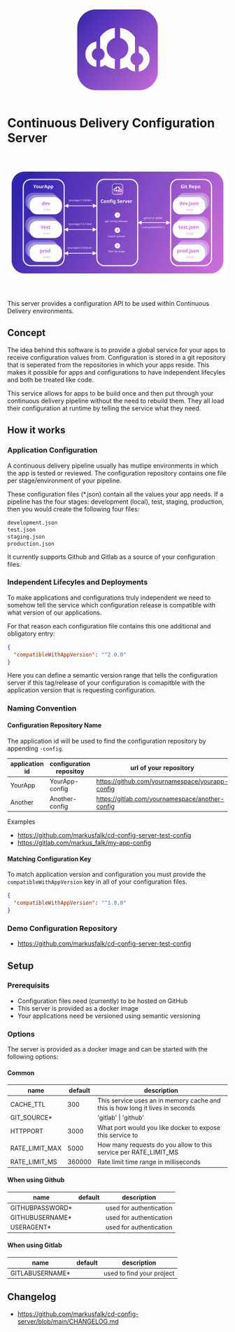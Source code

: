 <img src="https://raw.githubusercontent.com/markusfalk/cd-config-server/main/src/assets/img/cd-config-server-logo.svg?token=AAKKHMDUWRBBM3YPS5BDWMK744S2A" alt="" width="200" height="200" style="display: block; margin: 50px auto;"/>

# Continuous Delivery Configuration Server

<img src="https://raw.githubusercontent.com/markusfalk/cd-config-server/main/src/assets/img/cd-config-server-flow.svg?token=AAKKHMCE3F5XGN6QGWJCSVK75TS52" alt="" style="display: block; margin: 50px auto;"/>

This server provides a configuration API to be used within Continuous Delivery environments.

## Concept

The idea behind this software is to provide a global service for your apps to receive configuration values from. Configuration is stored in a git repository that is seperated from the repositories in which your apps reside. This makes it possible for apps and configurations to have independent lifecyles and both be treated like code.

This service allows for apps to be build once and then put through your continuous delivery pipeline without the need to rebuild them. They all load their configuration at runtime by telling the service what they need.

## How it works

### Application Configuration

A continuous delivery pipeline usually has mutlipe environments in which the app is tested or reviewed.
The configuration repository contains one file per stage/environment of your pipeline.

These configuration files (\*.json) contain all the values your app needs.
If a pipeline has the four stages: development (local), test, staging, production, then you would create the following four files:

```
development.json
test.json
staging.json
production.json
```

It currently supports Github and Gitlab as a source of your configuration files.

### Independent Lifecyles and Deployments

To make applications and configurations truly independent we need to somehow tell the service which configuration release is compatible with what version of our applications.

For that reason each configuration file contains this one additional and obligatory entry:

```json
{
  "compatibleWithAppVersion": "^2.0.0"
}
```

Here you can define a semantic version range that tells the configuration server if this tag/release of your configuration is comapitble with the application version that is requesting configuration.

### Naming Convention

#### Configuration Repository Name

The application id will be used to find the configuration repository by appending `-config`.

| application id | configuration repositoy | url of your repository                          |
| -------------- | ----------------------- | ----------------------------------------------- |
| YourApp        | YourApp-config          | https://github.com/yournamespace/yourapp-config |
| Another        | Another-config          | https://gitlab.com/yournamespace/another-config |

Examples

- https://github.com/markusfalk/cd-config-server-test-config
- https://gitlab.com/markus_falk/my-app-config

#### Matching Configuration Key

To match application version and configuration you must provide the `compatibleWithAppVersion` key in all of your configuration files.

```json
{
  "compatibleWithAppVersion": "^1.0.0"
}
```

### Demo Configuration Repository

- https://github.com/markusfalk/cd-config-server-test-config

## Setup

### Prerequisits

- Configuration files need (currently) to be hosted on GitHub
- This server is provided as a docker image
- Your applications need be versioned using semantic versioning

### Options

The server is provided as a docker image and can be started with the following options:

#### Common

| name           | default | description                                                                   |
| -------------- | ------- | ----------------------------------------------------------------------------- |
| CACHE_TTL      | 300     | This service uses an in memory cache and this is how long it lives in seconds |
| GIT_SOURCE\*   |         | 'gitlab' \| 'github'                                                          |
| HTTPPORT       | 3000    | What port would you like docker to expose this service to                     |
| RATE_LIMIT_MAX | 5000    | How many requests do you allow to this service per RATE_LIMIT_MS              |
| RATE_LIMIT_MS  | 360000  | Rate limit time range in milliseconds                                         |

#### When using Github

| name             | default | description             |
| ---------------- | ------- | ----------------------- |
| GITHUBPASSWORD\* |         | used for authentication |
| GITHUBUSERNAME\* |         | used for authentication |
| USERAGENT\*      |         | used for authentication |

#### When using Gitlab

| name             | default | description               |
| ---------------- | ------- | ------------------------- |
| GITLABUSERNAME\* |         | used to find your project |

## Changelog

- https://github.com/markusfalk/cd-config-server/blob/main/CHANGELOG.md
